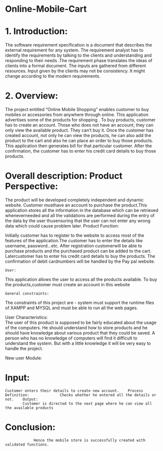 # Online-Mobile-Cart
# 1. Introduction: 
  The software requirement specification is a document that describes the external requirement for any system. The requirement analyst has to identify the requirements by talking to the clients and understanding and responding to their needs .The requirement phase translates the ideas of clients into a formal document. The inputs are gathered from different resources. Input given by the clients may not be consistency. It might change according to the modern requirements. 


# 2. Overview: 
   The project entitled “Online Mobile Shopping” enables customer to buy mobiles or accessories from anywhere through online. This application advertises some of the products for shopping .  To buy products, customer has to create an account. Those who does not have an account, they can only view the available product. They can’t buy it. Once the customer has created account, not only he can view the products, he can also add the product to the cart and also he can place an order to buy those products. This application then generates bill for that particular customer. After the confirmation, the customer has to enter his credit card details to buy those products. 

# Overall description:  Product Perspective: 

The product will be developed completely independent and dynamic website. Customer musthave an account to purchase the product.This application stores all the information in the database which can be retrieved wheneverneeded and all the validations are performed during the entry of the data by the user thusensuring that the user can not enter any wrong data which could cause problem later. 
    Product Function: 

Initially customer has to register to the website to access most of the features of the application.The customer has to enter the details like username, password…etc. After registration customerwill be able to purchase products and the purchased product can be added to the cart. Latercustomer has to enter his credit card details to buy the products. The confirmation of debit cardnumbers will be handled by the Pay pal website. 


    User:            
 This application allows the user to access all the products available. To buy the products,customer must create an account in this website 

    General constraints:             
The constraints of this project are - system must support the runtime files of XAMPP and MYSQL and must be able to run all the web pages. 


   User Characteristics:             
The user of this product is supposed to be fairly educated about the usage of the computers. He should understand how to store products and he should have knowledge about various product that they could be saved. A person who has no knowledge of computers will find it difficult to understand the system. But with a little knowledge it will be very easy to handle the project. 


   New user Module:     
# Input:          
    Customer enters their details to create new account.    Process Definition:              Checks whether he entered all the details or not.    Output: 
            Customer is directed to the next page where he can view all the available products 

# Conclusion: 

                 Hence the mobile store is successfully created with validated functions.  
